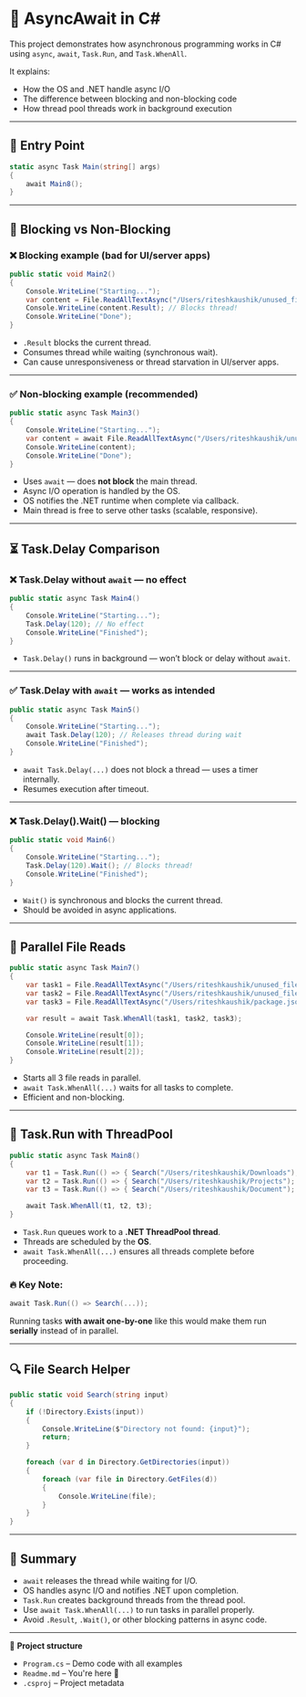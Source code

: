 # 📘 AsyncAwait in C#

This project demonstrates how asynchronous programming works in C# using `async`, `await`, `Task.Run`, and `Task.WhenAll`.

It explains:
- How the OS and .NET handle async I/O
- The difference between blocking and non-blocking code
- How thread pool threads work in background execution

---

## 🏁 Entry Point

```csharp
static async Task Main(string[] args)
{
    await Main8();
}
```

---

## 🔁 Blocking vs Non-Blocking

### ❌ Blocking example (bad for UI/server apps)

```csharp
public static void Main2()
{
    Console.WriteLine("Starting...");
    var content = File.ReadAllTextAsync("/Users/riteshkaushik/unused_files.txt");
    Console.WriteLine(content.Result); // Blocks thread!
    Console.WriteLine("Done");
}
```

- `.Result` blocks the current thread.
- Consumes thread while waiting (synchronous wait).
- Can cause unresponsiveness or thread starvation in UI/server apps.

---

### ✅ Non-blocking example (recommended)

```csharp
public static async Task Main3()
{
    Console.WriteLine("Starting...");
    var content = await File.ReadAllTextAsync("/Users/riteshkaushik/unused_files.txt");
    Console.WriteLine(content);
    Console.WriteLine("Done");
}
```

- Uses `await` — does **not block** the main thread.
- Async I/O operation is handled by the OS.
- OS notifies the .NET runtime when complete via callback.
- Main thread is free to serve other tasks (scalable, responsive).

---

## ⏳ Task.Delay Comparison

### ❌ Task.Delay without `await` — no effect

```csharp
public static async Task Main4()
{
    Console.WriteLine("Starting..."); 
    Task.Delay(120); // No effect
    Console.WriteLine("Finished");
}
```

- `Task.Delay()` runs in background — won’t block or delay without `await`.

---

### ✅ Task.Delay with `await` — works as intended

```csharp
public static async Task Main5()
{
    Console.WriteLine("Starting...");
    await Task.Delay(120); // Releases thread during wait
    Console.WriteLine("Finished");
}
```

- `await Task.Delay(...)` does not block a thread — uses a timer internally.
- Resumes execution after timeout.

---

### ❌ Task.Delay().Wait() — blocking

```csharp
public static void Main6()
{
    Console.WriteLine("Starting...");
    Task.Delay(120).Wait(); // Blocks thread!
    Console.WriteLine("Finished");
}
```

- `Wait()` is synchronous and blocks the current thread.
- Should be avoided in async applications.

---

## 📂 Parallel File Reads

```csharp
public static async Task Main7()
{
    var task1 = File.ReadAllTextAsync("/Users/riteshkaushik/unused_files.txt");
    var task2 = File.ReadAllTextAsync("/Users/riteshkaushik/unused_files copy.txt");
    var task3 = File.ReadAllTextAsync("/Users/riteshkaushik/package.json");

    var result = await Task.WhenAll(task1, task2, task3);

    Console.WriteLine(result[0]);
    Console.WriteLine(result[1]);
    Console.WriteLine(result[2]);
}
```

- Starts all 3 file reads in parallel.
- `await Task.WhenAll(...)` waits for all tasks to complete.
- Efficient and non-blocking.

---

## 🧵 Task.Run with ThreadPool

```csharp
public static async Task Main8()
{
    var t1 = Task.Run(() => { Search("/Users/riteshkaushik/Downloads"); });
    var t2 = Task.Run(() => { Search("/Users/riteshkaushik/Projects"); });
    var t3 = Task.Run(() => { Search("/Users/riteshkaushik/Document"); });

    await Task.WhenAll(t1, t2, t3);
}
```

- `Task.Run` queues work to a **.NET ThreadPool thread**.
- Threads are scheduled by the **OS**.
- `await Task.WhenAll(...)` ensures all threads complete before proceeding.

### 🔥 Key Note:

```csharp
await Task.Run(() => Search(...));
```

Running tasks **with await one-by-one** like this would make them run **serially** instead of in parallel.

---

## 🔍 File Search Helper

```csharp
public static void Search(string input)
{
    if (!Directory.Exists(input))
    {
        Console.WriteLine($"Directory not found: {input}");
        return;
    }

    foreach (var d in Directory.GetDirectories(input))
    {
        foreach (var file in Directory.GetFiles(d))
        {
            Console.WriteLine(file);
        }
    }
}
```

---

## 🧠 Summary

- `await` releases the thread while waiting for I/O.
- OS handles async I/O and notifies .NET upon completion.
- `Task.Run` creates background threads from the thread pool.
- Use `await Task.WhenAll(...)` to run tasks in parallel properly.
- Avoid `.Result`, `.Wait()`, or other blocking patterns in async code.

---

📂 **Project structure**
- `Program.cs` – Demo code with all examples
- `Readme.md` – You're here 🙂
- `.csproj` – Project metadata
